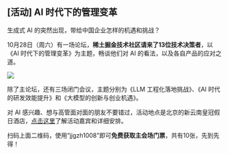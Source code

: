 ## [活动] AI 时代下的管理变革

生成式 AI 的突然出现，带给中国企业怎样的机遇和挑战？

10月28日（周六）有一场论坛，**稀土掘金技术社区请来了13位技术决策者**，以《AI 时代下的管理变革》为主题，畅谈他们对 AI 的看法，以及各自产品的应对之道。

![](https://cdn.beekka.com/blogimg/asset/202310/bg2023101006.webp)

除了主论坛，还有三场闭门会议，主题分别为《LLM 工程化落地挑战》、《AI 时代的研发效能提升》和《大模型的创新与创业机遇》。

对 AI 感兴趣、想与高管面对面的朋友不要错过，活动地点是北京的新云南皇冠假日酒店，[点击这里](https://www.bagevent.com/event/8047254?bag_track=gzh1008)了解活动嘉宾和详细安排。

扫码上面二维码，使用“jjgzh1008”即可**免费获取主会场门票**，共有10张，先到先得！